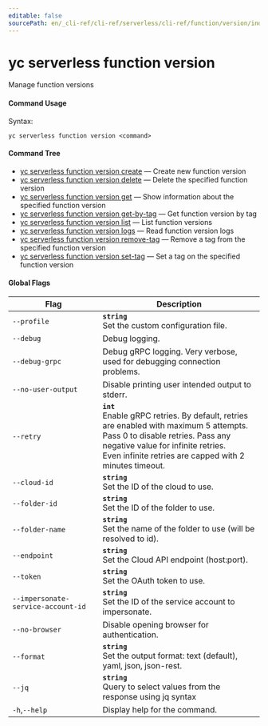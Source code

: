 ```yaml
---
editable: false
sourcePath: en/_cli-ref/cli-ref/serverless/cli-ref/function/version/index.md
---
```


# yc serverless function version

Manage function versions

#### Command Usage

Syntax: 

`yc serverless function version <command>`

#### Command Tree

- [yc serverless function version create](create.md) — Create new function version
- [yc serverless function version delete](delete.md) — Delete the specified function version
- [yc serverless function version get](get.md) — Show information about the specified function version
- [yc serverless function version get-by-tag](get-by-tag.md) — Get function version by tag
- [yc serverless function version list](list.md) — List function versions
- [yc serverless function version logs](logs.md) — Read function version logs
- [yc serverless function version remove-tag](remove-tag.md) — Remove a tag from the specified function version
- [yc serverless function version set-tag](set-tag.md) — Set a tag on the specified function version

#### Global Flags

| Flag | Description |
|----|----|
|`--profile`|<b>`string`</b><br/>Set the custom configuration file.|
|`--debug`|Debug logging.|
|`--debug-grpc`|Debug gRPC logging. Very verbose, used for debugging connection problems.|
|`--no-user-output`|Disable printing user intended output to stderr.|
|`--retry`|<b>`int`</b><br/>Enable gRPC retries. By default, retries are enabled with maximum 5 attempts.<br/>Pass 0 to disable retries. Pass any negative value for infinite retries.<br/>Even infinite retries are capped with 2 minutes timeout.|
|`--cloud-id`|<b>`string`</b><br/>Set the ID of the cloud to use.|
|`--folder-id`|<b>`string`</b><br/>Set the ID of the folder to use.|
|`--folder-name`|<b>`string`</b><br/>Set the name of the folder to use (will be resolved to id).|
|`--endpoint`|<b>`string`</b><br/>Set the Cloud API endpoint (host:port).|
|`--token`|<b>`string`</b><br/>Set the OAuth token to use.|
|`--impersonate-service-account-id`|<b>`string`</b><br/>Set the ID of the service account to impersonate.|
|`--no-browser`|Disable opening browser for authentication.|
|`--format`|<b>`string`</b><br/>Set the output format: text (default), yaml, json, json-rest.|
|`--jq`|<b>`string`</b><br/>Query to select values from the response using jq syntax|
|`-h`,`--help`|Display help for the command.|
